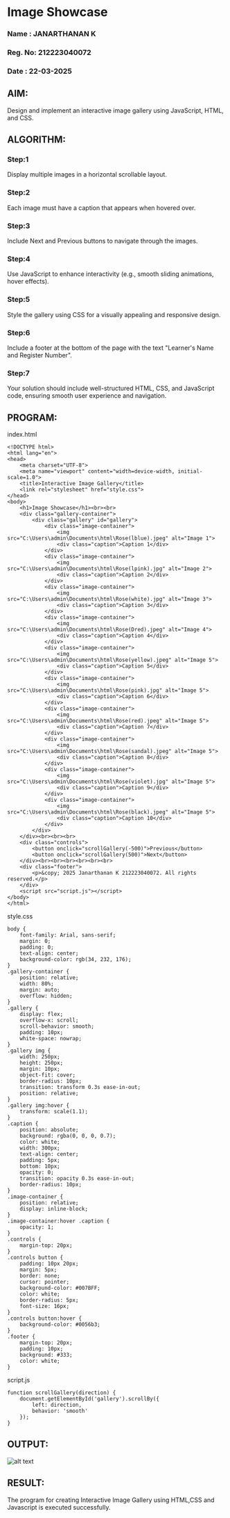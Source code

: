 # Image Showcase

### Name : JANARTHANAN K
### Reg. No: 212223040072
### Date : 22-03-2025

## AIM:

Design and implement an interactive image gallery using JavaScript, HTML, and CSS. 

## ALGORITHM:

### Step:1
Display multiple images in a horizontal scrollable layout.
### Step:2
Each image must have a caption that appears when hovered over.
### Step:3
Include Next and Previous buttons to navigate through the images.
### Step:4
Use JavaScript to enhance interactivity (e.g., smooth sliding animations, hover effects).
### Step:5
Style the gallery using CSS for a visually appealing and responsive design.
### Step:6
Include a footer at the bottom of the page with the text "Learner's Name and Register Number".
### Step:7
Your solution should include well-structured HTML, CSS, and JavaScript code, ensuring smooth user experience and navigation.


## PROGRAM:

index.html

```
<!DOCTYPE html>
<html lang="en">
<head>
    <meta charset="UTF-8">
    <meta name="viewport" content="width=device-width, initial-scale=1.0">
    <title>Interactive Image Gallery</title>
    <link rel="stylesheet" href="style.css">
</head>
<body>
    <h1>Image Showcase</h1><br><br>
    <div class="gallery-container">
        <div class="gallery" id="gallery">
            <div class="image-container">
                <img src="C:\Users\admin\Documents\html\Rose(lblue).jpeg" alt="Image 1">
                <div class="caption">Caption 1</div>
            </div>
            <div class="image-container">
                <img src="C:\Users\admin\Documents\html\Rose(lpink).jpg" alt="Image 2">
                <div class="caption">Caption 2</div>
            </div>
            <div class="image-container">
                <img src="C:\Users\admin\Documents\html\Rose(white).jpg" alt="Image 3">
                <div class="caption">Caption 3</div>
            </div>
            <div class="image-container">
                <img src="C:\Users\admin\Documents\html\Rose(Dred).jpeg" alt="Image 4">
                <div class="caption">Caption 4</div>
            </div>
            <div class="image-container">
                <img src="C:\Users\admin\Documents\html\Rose(yellow).jpeg" alt="Image 5">
                <div class="caption">Caption 5</div>
            </div>
            <div class="image-container">
                <img src="C:\Users\admin\Documents\html\Rose(pink).jpg" alt="Image 5">
                <div class="caption">Caption 6</div>
            </div>
            <div class="image-container">
                <img src="C:\Users\admin\Documents\html\Rose(red).jpeg" alt="Image 5">
                <div class="caption">Caption 7</div>
            </div>
            <div class="image-container">
                <img src="C:\Users\admin\Documents\html\Rose(sandal).jpeg" alt="Image 5">
                <div class="caption">Caption 8</div>
            </div>
            <div class="image-container">
                <img src="C:\Users\admin\Documents\html\Rose(violet).jpg" alt="Image 5">
                <div class="caption">Caption 9</div>
            </div>
            <div class="image-container">
                <img src="C:\Users\admin\Documents\html\Rose(black).jpeg" alt="Image 5">
                <div class="caption">Caption 10</div>
            </div>
        </div>
    </div><br><br><br>
    <div class="controls">
        <button onclick="scrollGallery(-500)">Previous</button>
        <button onclick="scrollGallery(500)">Next</button>
    </div><br><br><br><br><br><br>
    <div class="footer">
        <p>&copy; 2025 Janarthanan K 212223040072. All rights reserved.</p>
    </div>
    <script src="script.js"></script>
</body>
</html>
```

style.css
```
body {
    font-family: Arial, sans-serif;
    margin: 0;
    padding: 0;
    text-align: center;
    background-color: rgb(34, 232, 176);
}
.gallery-container {
    position: relative;
    width: 80%;
    margin: auto;
    overflow: hidden;
}
.gallery {
    display: flex;
    overflow-x: scroll;
    scroll-behavior: smooth;
    padding: 10px;
    white-space: nowrap;
}
.gallery img {
    width: 250px;
    height: 250px;
    margin: 10px;
    object-fit: cover;
    border-radius: 10px;
    transition: transform 0.3s ease-in-out;
    position: relative;
}
.gallery img:hover {
    transform: scale(1.1);
}
.caption {
    position: absolute;
    background: rgba(0, 0, 0, 0.7);
    color: white;
    width: 300px;
    text-align: center;
    padding: 5px;
    bottom: 10px;
    opacity: 0;
    transition: opacity 0.3s ease-in-out;
    border-radius: 10px;
}
.image-container {
    position: relative;
    display: inline-block;
}
.image-container:hover .caption {
    opacity: 1;
}
.controls {
    margin-top: 20px;
}
.controls button {
    padding: 10px 20px;
    margin: 5px;
    border: none;
    cursor: pointer;
    background-color: #007BFF;
    color: white;
    border-radius: 5px;
    font-size: 16px;
}
.controls button:hover {
    background-color: #0056b3;
}
.footer {
    margin-top: 20px;
    padding: 10px;
    background: #333;
    color: white;
}
```

script.js
```
function scrollGallery(direction) {
    document.getElementById('gallery').scrollBy({
        left: direction,
        behavior: 'smooth'
    });
}
```

## OUTPUT:

![alt text](<Screenshot (3).png>)

## RESULT:

The program for creating Interactive Image Gallery using HTML,CSS and Javascript is executed successfully.
